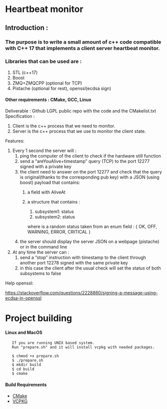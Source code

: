# Heartbeat monitor

## Introduction :

### The purpose is to write a small amount of c++ code compatible with C++ 17 that implements a client server heartbeat monitor.

### Libraries that can be used are :
1. STL (c++17)
1. Boost
1. ZMQ+ZMQCPP (optional for TCP)
1. Pistache (optional for rest), openssl(ecdsa sign)


#### Other requirements : CMake, GCC, Linux
Deliverable :
Github LGPL public repo with the code and the CMakelist.txt
Specification :

1. Client is the c++ process that we need to monitor.
1. Server is the c++ process that we use to monitor the client state.

Features:
1. Every 1 second the server will :
    1. ping the computer of the client to check if the hardware still function
    1. send a “areYouAlive+timestamp” query (TCP) to the port 12277 signed with a private key
    1. the client need to answer on the port 12277 and check that the query is original(thanks to the corresponding pub key) with a JSON (using boost) payload that contains:
        1.	a field with AliveAt<timestamp>
        1.	a structure that contains :
            1. subsystem1: status
            1. subsystem2: status

	        where <status> is a random status taken from an enum field : { OK, OFF, WARNING, ERROR, CRITICAL }
    1. the server should display the server JSON on a webpage (pistache) or in the command line
1. At any time the server can :
    1. send a “stop” instruction with timestamp to the client through another port 12278 signed with the same private key
    1. in this case the client after the usual check will set the status of both subsystems to false


Help openssl:

https://stackoverflow.com/questions/2228860/signing-a-message-using-ecdsa-in-openssl


# Project building
   
   #### Linux and MacOS
       If you are running UNIX based system. 
       Run "prepare.sh" and it will install vcpkg with needed packages.
       
       $ chmod +x prepare.sh
       $ ./prepare.sh
       $ mkdir build
       $ cd build
       $ cmake 
           
#### Build Requirements
- [CMake](https://cmake.org/)
- [VCPKG](https://github.com/microsoft/vcpkg)
